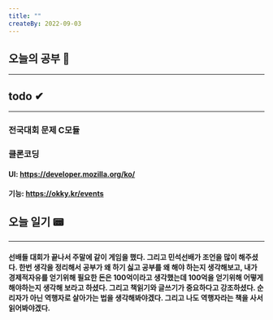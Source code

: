 ```yaml
---
title: ""
createBy: 2022-09-03
---
```

## 오늘의 공부 🎉
---
### 

## todo ✔
---
### 전국대회 문제 C모듈 
### 클론코딩
#### UI: https://developer.mozilla.org/ko/
#### 기능: https://okky.kr/events

## 오늘 일기 📟
---
#### 선배들 대회가 끝나서 주말에 같이 게임을 했다. 그리고 민석선배가 조언을 많이 해주셨다. 한번 생각을 정리해서 공부가 왜 하기 싫고 공부를 왜 해야 하는지 생각해보고, 내가 경제적자유를 얻기위해 필요한 돈은 100억이라고 생각했는데 100억을 얻기위해 어떻게 해야하는지 생각해 보라고 하셨다. 그리고 책읽기와 글쓰기가 중요하다고 강조하셨다. 순리자가 아닌 역행자로 살아가는 법을 생각해봐야겠다. 그리고 나도 역행자라는 책을 사서 읽어봐야겠다.
<Comment/>
